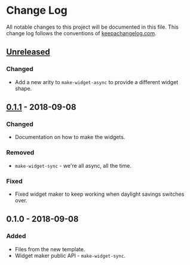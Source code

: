 # Change Log
All notable changes to this project will be documented in this file. This change log follows the conventions of [keepachangelog.com](http://keepachangelog.com/).

## [Unreleased]
### Changed
- Add a new arity to `make-widget-async` to provide a different widget shape.

## [0.1.1] - 2018-09-08
### Changed
- Documentation on how to make the widgets.

### Removed
- `make-widget-sync` - we're all async, all the time.

### Fixed
- Fixed widget maker to keep working when daylight savings switches over.

## 0.1.0 - 2018-09-08
### Added
- Files from the new template.
- Widget maker public API - `make-widget-sync`.

[Unreleased]: https://github.com/your-name/office354/compare/0.1.1...HEAD
[0.1.1]: https://github.com/your-name/office354/compare/0.1.0...0.1.1
